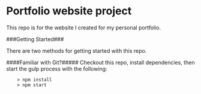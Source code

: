# Portfolio website project

This repo is for the website I created for my personal portfolio.

###Getting Started###

There are two methods for getting started with this repo.

####Familiar with Git?#####
Checkout this repo, install dependencies, then start the gulp process with the following:

```
	> npm install
	> npm start
```
